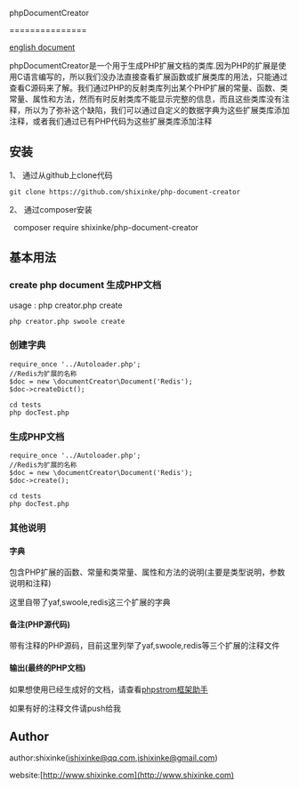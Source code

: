 phpDocumentCreator

===============

[english document](https://github.com/shixinke/php-document-creator/blob/master/README_en.md)

phpDocumentCreator是一个用于生成PHP扩展文档的类库.因为PHP的扩展是使用C语言编写的，所以我们没办法直接查看扩展函数或扩展类库的用法，只能通过查看C源码来了解。我们通过PHP的反射类库列出某个PHP扩展的常量、函数、类常量、属性和方法，然而有时反射类库不能显示完整的信息，而且这些类库没有注释，所以为了弥补这个缺陷，我们可以通过自定义的数据字典为这些扩展类库添加注释，或者我们通过已有PHP代码为这些扩展类库添加注释

## 安装
    
1、 通过从github上clone代码


    git clone https://github.com/shixinke/php-document-creator
    

2、 通过composer安装

  
    composer require shixinke/php-document-creator
    
    
## 基本用法

    
### create php document 生成PHP文档

   usage : php creator.php <extensionName> create
    
    php creator.php swoole create
 


### 创建字典

    require_once '../Autoloader.php';
    //Redis为扩展的名称
    $doc = new \documentCreator\Document('Redis');
    $doc->createDict();
    
    cd tests
    php docTest.php
    
### 生成PHP文档
    
    require_once '../Autoloader.php';
    //Redis为扩展的名称
    $doc = new \documentCreator\Document('Redis');
    $doc->create();
    
    cd tests
    php docTest.php
     
### 其他说明
    
#### 字典

包含PHP扩展的函数、常量和类常量、属性和方法的说明(主要是类型说明，参数说明和注释)

这里自带了yaf,swoole,redis这三个扩展的字典

#### 备注(PHP源代码)

带有注释的PHP源码，目前这里列举了yaf,swoole,redis等三个扩展的注释文件

#### 输出(最终的PHP文档)

如果想使用已经生成好的文档，请查看[phpstrom框架助手](https://github.com/shixinke/phpstorm-for-php-framework)

如果有好的注释文件请push给我


## Author

author:shixinke(ishixinke@qq.com,ishixinke@gmail.com)

website:[http://www.shixinke.com](http://www.shixinke.com)

    
